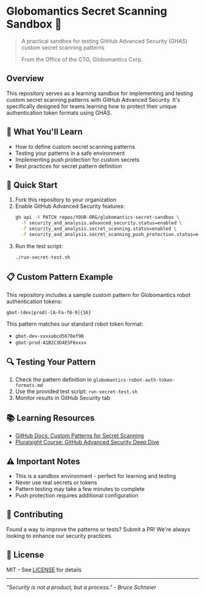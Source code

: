 # Globomantics Secret Scanning Sandbox 🤖

> A practical sandbox for testing GitHub Advanced Security (GHAS) custom secret scanning patterns
>
> From the Office of the CTO, Globomantics Corp.

## Overview

This repository serves as a learning sandbox for implementing and testing custom secret scanning patterns with GitHub Advanced Security. It's specifically designed for teams learning how to protect their unique authentication token formats using GHAS.

## 🎯 What You'll Learn

- How to define custom secret scanning patterns
- Testing your patterns in a safe environment
- Implementing push protection for custom secrets
- Best practices for secret pattern definition

## 🚀 Quick Start

1. Fork this repository to your organization
2. Enable GitHub Advanced Security features:
   ```bash
   gh api -X PATCH repos/YOUR-ORG/globomantics-secret-sandbox \
     -f security_and_analysis.advanced_security.status=enabled \
     -f security_and_analysis.secret_scanning.status=enabled \
     -f security_and_analysis.secret_scanning_push_protection.status=enabled
   ```
3. Run the test script:
   ```bash
   ./run-secret-test.sh
   ```

## 📋 Custom Pattern Example

This repository includes a sample custom pattern for Globomantics robot authentication tokens:

```regex
gbot-(dev|prod)-[A-Fa-f0-9]{16}
```

This pattern matches our standard robot token format:
- `gbot-dev-xxxxabcd5678ef90`
- `gbot-prod-A1B2C3D4E5F6xxxx`

## 🔍 Testing Your Pattern

1. Check the pattern definition in `globomantics-robot-auth-token-formats.md`
2. Use the provided test script: `run-secret-test.sh`
3. Monitor results in GitHub Security tab

## 📚 Learning Resources

- [GitHub Docs: Custom Patterns for Secret Scanning](https://docs.github.com/en/enterprise-cloud@latest/code-security/secret-scanning/defining-custom-patterns-for-secret-scanning)
- [Pluralsight Course: GitHub Advanced Security Deep Dive](https://www.pluralsight.com/authors/tim-warner)

## ⚠️ Important Notes

- This is a sandbox environment - perfect for learning and testing
- Never use real secrets or tokens
- Pattern testing may take a few minutes to complete
- Push protection requires additional configuration

## 🤝 Contributing

Found a way to improve the patterns or tests? Submit a PR! We're always looking to enhance our security practices.

## 📄 License

MIT - See [LICENSE](LICENSE) for details

---
*"Security is not a product, but a process." - Bruce Schneier*
